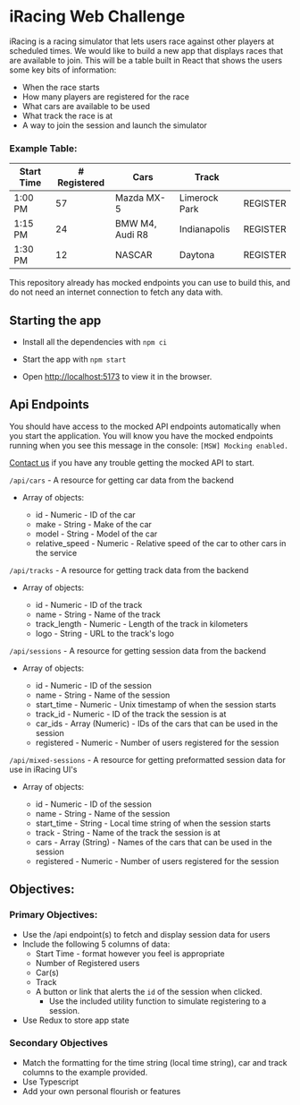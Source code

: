 # iRacing Web Challenge

iRacing is a racing simulator that lets users race against other players at scheduled times. We would like to build a new app that displays races that are available to join. This will be a table built in React that shows the users some key bits of information:

-   When the race starts
-   How many players are registered for the race
-   What cars are available to be used
-   What track the race is at
-   A way to join the session and launch the simulator

### Example Table:

| Start Time | # Registered | Cars            | Track         |          |
| ---------- | ------------ | --------------- | ------------- | -------- |
| 1:00 PM    | 57           | Mazda MX-5      | Limerock Park | REGISTER |
| 1:15 PM    | 24           | BMW M4, Audi R8 | Indianapolis  | REGISTER |
| 1:30 PM    | 12           | NASCAR          | Daytona       | REGISTER |

This repository already has mocked endpoints you can use to build this, and do not need an internet connection to fetch any data with.

## Starting the app

-   Install all the dependencies with `npm ci`

-   Start the app with `npm start`

-   Open [http://localhost:5173](http://localhost:5173) to view it in the browser.

## Api Endpoints

You should have access to the mocked API endpoints automatically when you start the application. You will know you have the mocked endpoints running when you see this message in the console: `[MSW] Mocking enabled.`

[Contact us](mailto:jaime.baker@iracing.com) if you have any trouble getting the mocked API to start.

`/api/cars` - A resource for getting car data from the backend

-   Array of objects:

    -   id - Numeric - ID of the car
    -   make - String - Make of the car
    -   model - String - Model of the car
    -   relative_speed - Numeric - Relative speed of the car to other cars in the service

`/api/tracks` - A resource for getting track data from the backend

-   Array of objects:

    -   id - Numeric - ID of the track
    -   name - String - Name of the track
    -   track_length - Numeric - Length of the track in kilometers
    -   logo - String - URL to the track's logo

`/api/sessions` - A resource for getting session data from the backend

-   Array of objects:

    -   id - Numeric - ID of the session
    -   name - String - Name of the session
    -   start_time - Numeric - Unix timestamp of when the session starts
    -   track_id - Numeric - ID of the track the session is at
    -   car_ids - Array (Numeric) - IDs of the cars that can be used in the session
    -   registered - Numeric - Number of users registered for the session

`/api/mixed-sessions` - A resource for getting preformatted session data for use in iRacing UI's

-   Array of objects:

    -   id - Numeric - ID of the session
    -   name - String - Name of the session
    -   start_time - String - Local time string of when the session starts
    -   track - String - Name of the track the session is at
    -   cars - Array (String) - Names of the cars that can be used in the session
    -   registered - Numeric - Number of users registered for the session

## Objectives:

### Primary Objectives:

-   Use the /api endpoint(s) to fetch and display session data for users
-   Include the following 5 columns of data:
    -   Start Time - format however you feel is appropriate
    -   Number of Registered users
    -   Car(s)
    -   Track
    -   A button or link that alerts the `id` of the session when clicked.
        -   Use the included utility function to simulate registering to a session.
-   Use Redux to store app state

### Secondary Objectives

-   Match the formatting for the time string (local time string), car and track columns to the example provided.
-   Use Typescript
-   Add your own personal flourish or features
